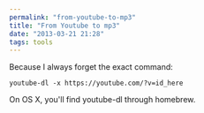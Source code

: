 ```yaml
---
permalink: "from-youtube-to-mp3"
title: "From Youtube to mp3"
date: "2013-03-21 21:28"
tags: tools
---
```


Because I always forget the exact command:

```
youtube-dl -x https://youtube.com/?v=id_here
```

On OS X, you'll find youtube-dl through homebrew.
